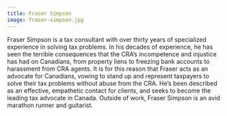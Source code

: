 ```yaml
---
title: Fraser Simpson
image: fraser-simpson.jpg
---
```

Fraser Simpson is a tax consultant with over thirty years of specialized experience in solving tax problems. In his decades of experience, he has seen the terrible consequences that the CRA’s incompetence and injustice has had on Canadians, from property liens to freezing bank accounts to harassment from CRA agents. It is for this reason that Fraser acts as an advocate for Canadians, vowing to stand up and represent taxpayers to solve their tax problems without abuse from the CRA. He’s been described as an effective, empathetic contact for clients, and seeks to become the leading tax advocate in Canada. Outside of work, Fraser Simpson is an avid marathon runner and guitarist.